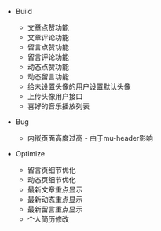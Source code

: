 * Build
  * 文章点赞功能
  * 文章评论功能
  * 留言点赞功能
  * 留言评论功能
  * 动态点赞功能
  * 动态留言功能
  * 给未设置头像的用户设置默认头像
  * 上传头像用户接口
  * 喜好的音乐播放列表

* Bug
  * 内嵌页面高度过高 - 由于mu-header影响

* Optimize
  * 留言页细节优化
  * 动态页细节优化
  * 最新文章重点显示
  * 最新动态重点显示
  * 最新留言重点显示
  * 个人简历修改